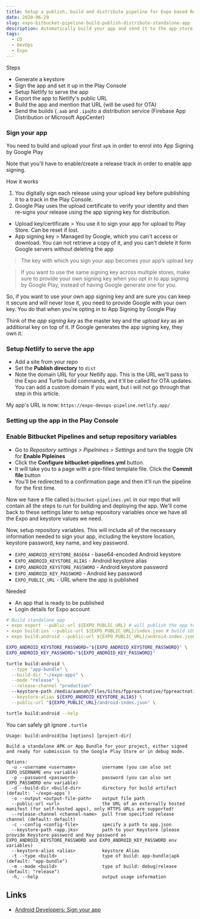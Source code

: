 ```yaml
---
title: Setup a publish, build and distribute pipeline for Expo based React Native project
date: 2020-06-29
slug: expo-bitbucket-pipeline-build-publish-distribute-standalone-app
description: Automatically build your app and send it to the app store using Bitbucket Pipelines or Github Actions
tags:
  - CD
  - DevOps
  - Expo
---
```


Steps

- Generate a keystore
- Sign the app and set it up in the Play Console
- Setup Netlify to serve the app
- Export the app to Netlify's public URL
- Build the app and mention that URL (will be used for OTA)
- Send the builds (`.aab` and `.ipa`)to a distribution service (Firebase App Distribution or Microsoft AppCenter)

### Sign your app

You need to build and upload your first `apk` in order to enrol into App Signing by Google Play

Note that you'll have to enable/create a release track in order to enable app signing.

How it works

1. You digitally sign each release using your upload key before publishing it to a track in the Play Console.
2. Google Play uses the upload certificate to verify your identity and then re-signs your release using the app signing key for distribution.

- Upload key/certificate > You use it to sign your app for upload to Play Store. Can be reset if lost.
- App signing key > Managed by Google, which you can't access or download. You can not retrieve a copy of it, and you can't delete it form Google servers without deleting the app

> The key with which you sign your app becomes your app’s upload key

> If you want to use the same signing key across multiple stores, make sure to provide your own signing key when you opt in to app signing by Google Play, instead of having Google generate one for you.

So, if you want to use your own app signing key and are sure you can keep it secure and will never lose it, you need to provide Google with your own key. You do that when you're opting in to App Signing by Google Play

Think of the _app signing key_ as the master key and the _upload key_ as an additional key on top of it. If Google generates the app signing key, they own it.

### Setup Netlify to serve the app

- Add a site from your repo
- Set the **Publish directory** to `dist`
- Note the domain URL for your Netlify app. This is the URL we'll pass to the Expo and Turtle build commands, and it'll be called for OTA updates. You can add a custom domain if you want, but i will not go through that step in this article.

My app's URL is now: `https://expo-devops-pipeline.netlify.app/`

### Setting up the app in the Play Console

### Enable Bitbucket Pipelines and setup repository variables

- Go to _Repository settings > Pipelnines > Settings_ and turn the toggle ON for **Enable Pipleines**
- Click the **Configure bitbucket-pipelines.yml** button.
- It will take you to a page with a pre-filled template file. Click the **Commit file** button
- You'll be redirected to a confirmation page and then it'll run the pipeline for the first time.

Now we have a file called `bitbucket-pipelines.yml` in our repo that will contain all the steps to run for building and deploying the app. We'll come back to these settings later to setup repository variables once we have all the Expo and keystore values we need.

Now, setup repository variables. This will include all of the necessary information needed to sign your app, including the keystore location, keystore password, key name, and key password.

- `EXPO_ANDROID_KEYSTORE_BASE64` - base64-encoded Android keystore
- `EXPO_ANDROID_KEYSTORE_ALIAS` - Android keystore alias
- `EXPO_ANDROID_KEYSTORE_PASSWORD` - Android keystore password
- `EXPO_ANDROID_KEY_PASSWORD` - Android key password
- `EXPO_PUBLIC_URL` - URL where the app is published

Needed

- An app that is ready to be published
- Login details for Expo account

```yaml
# Build standalone app
- expo export --public-url ${EXPO_PUBLIC_URL} # will publish the app to dist/ folder, which is being served by Netlify
- expo build:ios --public-url ${EXPO_PUBLIC_URL}/index.json # build iOS app
- expo build:android --public-url ${EXPO_PUBLIC_URL}/android-index.json # build Andorid app
```

```bash
EXPO_ANDROID_KEYSTORE_PASSWORD="${EXPO_ANDROID_KEYSTORE_PASSWORD}" \
EXPO_ANDROID_KEY_PASSWORD="${EXPO_ANDROID_KEY_PASSWORD}"

turtle build:android \
  --type "app-bundle" \
  --build-dir "~/expo-apps" \
  --mode "release" \
  --release-channel "production"
  --keystore-path /media/aamnah/Files/Sites/fppreactnative/fppreactnative.jks \
  --keystore-alias ${EXPO_ANDROID_KEYSTORE_ALIAS} \
  --public-url "${EXPO_PUBLIC_URL}/android-index.json" \
```

```bash
turtle build:android --help
```

You can safely git ignore `.turtle`

```
Usage: build:android|ba [options] [project-dir]

Build a standalone APK or App Bundle for your project, either signed and ready for submission to the Google Play Store or in debug mode.

Options:
  -u --username <username>          username (you can also set EXPO_USERNAME env variable)
  -p --password <password>          password (you can also set EXPO_PASSWORD env variable)
  -d --build-dir <build-dir>        directory for build artifact (default: `~/expo-apps`)
  -o --output <output-file-path>    output file path
  --public-url <url>                the URL of an externally hosted manifest (for self-hosted apps), only HTTPS URLs are supported!
  --release-channel <channel-name>  pull from specified release channel (default: default)
  -c --config <config-file>         specify a path to app.json
  --keystore-path <app.jks>         path to your Keystore (please provide Keystore password and Key password as EXPO_ANDROID_KEYSTORE_PASSWORD and EXPO_ANDROID_KEY_PASSWORD env variables)
  --keystore-alias <alias>          keystore Alias
  -t --type <build>                 type of build: app-bundle|apk (default: "app-bundle")
  -m --mode <build>                 type of build: debug|release (default: "release")
  -h, --help                        output usage information
```

## Links

- [Android Developers: Sign your app](https://developer.android.com/studio/publish/app-signing)
